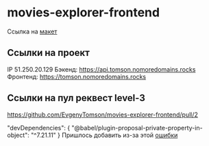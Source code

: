 # movies-explorer-frontend

Ссылка на [макет](https://disk.yandex.ru/d/TrLPGcNzFUbs0w)


## Ссылки на проект

IP 51.250.20.129
Бэкенд: https://api.tomson.nomoredomains.rocks
Фронтенд: https://tomson.nomoredomains.rocks


## Ссылки на пул реквест level-3
https://github.com/EvgenyTomson/movies-explorer-frontend/pull/2


"devDependencies": {
  "@babel/plugin-proposal-private-property-in-object": "^7.21.11"
}
Пришлось добавить из-за этой [ошибки](https://stackoverflow.com/questions/76435306/babel-preset-react-app-is-importing-the-babel-plugin-proposal-private-propert)
